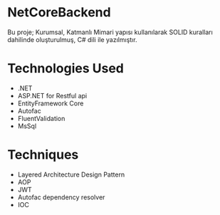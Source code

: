 # NetCoreBackend

 Bu proje; Kurumsal, Katmanlı Mimari yapısı kullanılarak SOLID kuralları dahilinde oluşturulmuş, C# dili ile yazılmıştır.

# Technologies Used
- .NET
- ASP.NET for Restful api
- EntityFramework Core
- Autofac
- FluentValidation
- MsSql
# Techniques
- Layered Architecture Design Pattern
- AOP
- JWT
- Autofac dependency resolver
- IOC
